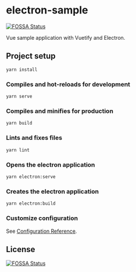 # electron-sample
[![FOSSA Status](https://app.fossa.com/api/projects/git%2Bgithub.com%2Fpatrickuhlmann%2Felectron-sample.svg?type=shield)](https://app.fossa.com/projects/git%2Bgithub.com%2Fpatrickuhlmann%2Felectron-sample?ref=badge_shield)


Vue sample application with Vuetify and Electron.

## Project setup
```
yarn install
```

### Compiles and hot-reloads for development
```
yarn serve
```

### Compiles and minifies for production
```
yarn build
```

### Lints and fixes files
```
yarn lint
```

### Opens the electron application
```
yarn electron:serve
```

### Creates the electron application
```
yarn electron:build
```

### Customize configuration
See [Configuration Reference](https://cli.vuejs.org/config/).


## License
[![FOSSA Status](https://app.fossa.com/api/projects/git%2Bgithub.com%2Fpatrickuhlmann%2Felectron-sample.svg?type=large)](https://app.fossa.com/projects/git%2Bgithub.com%2Fpatrickuhlmann%2Felectron-sample?ref=badge_large)